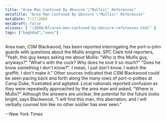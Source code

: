 ```yaml
---
title: "Area Man Confused By Obscure \"Mullis\" References"
metaTitle: "Area Man Confused By Obscure \"Mullis\" References"
metaDate: 7/17/2004
metaDraft: false
aliases: [ "/2004/07/area-man-confused-by-obscure-references.html" ]
tags: ["baghdad","news"]
---
```


Area man, CSM Blackwood, has been reported interrogating the port-o-john guards with questions about the Mullis enigma.  SPC Clark told reporters, "Yeah, this guy keeps asking me about Mullis: "Who is this Mullis guy, anyways?"  "What's with the cock?  Why does he love it so much?"  "Does he know something I don't know?".  I mean, I just don't know.  I watch the graffiti, I don't make it."  Other sources indicated that CSM Blackwood could be seen pacing back and forth along the many rows of port-o-potties at Camp Duke, frustrated and agitated.  Local nationals reported confusion as they were repeatedly approached by the area man and asked, "Where is Mullis?"  Although the answers are unclear, the potential for the future looks bright, says Blackwood, "I will find this man, this aberration, and I will verbally counsel him like no other soldier has ever seen."

\--New York Times